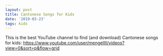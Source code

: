 ```yaml
---
layout: post
title: Cantonese Songs for Kids
date: '2019-03-23'
tags: kids
---
```


This is the best YouTube channel to find (and download) Cantonese songs for kids: https://www.youtube.com/user/mengellll/videos?view=0&sort=p&flow=grid